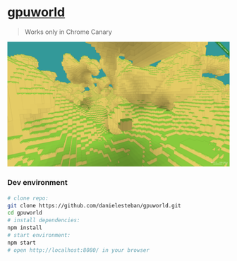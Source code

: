 [gpuworld](https://github.com/danielesteban/gpuworld)
==

> Works only in Chrome Canary

[![gpuworld](screenshot.png)](https://gpuworld.gatunes.com)

### Dev environment

```bash
# clone repo:
git clone https://github.com/danielesteban/gpuworld.git
cd gpuworld
# install dependencies:
npm install
# start environment:
npm start
# open http://localhost:8080/ in your browser
```

